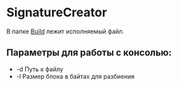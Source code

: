 # SignatureCreator
В папке [Build](https://github.com/rodzila/SignatureCreator/tree/master/Build) лежит исполняемый файл.

## Параметры для работы с консолью:

* -d Путь к файлу
* -l Размер блока в байтах для разбиения

